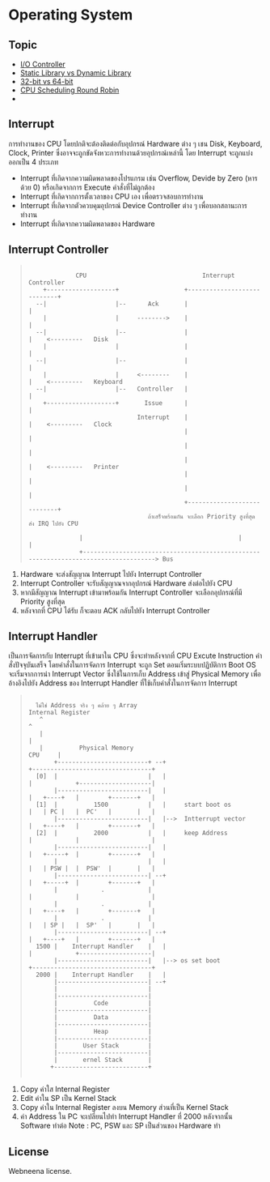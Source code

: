 # Operating System

## Topic
* [I/O Controller](http://webneena.blogspot.com/2018/01/io-controller_23.html)
* [Static Library vs Dynamic Library](http://webneena.blogspot.com/2018/01/static-library-vs-dynamic-link-library.html)
* [32-bit vs 64-bit](http://www.tamemo.com/post/115/os-memory-paging/)
* [CPU Scheduling Round Robin]()
* 

## Interrupt
การทำงานของ CPU โดยปกติจะต้องติดต่อกับอุปกรณ์ Hardware ต่าง ๆ เชน Disk, Keyboard, Clock, Printer ซึ่งอาจจะถูกขัดจังหวะการทำงานด้วยอุปกรณ์เหล่านี้ โดย Interrupt จะถูกแบ่งออกเป็น 4 ประเภท
* Interrupt ที่เกิดจากความผิดพลาดของโปรแกรม เช่น Overflow, Devide by Zero (หารด้วย 0) หรือเกิดจากการ Execute คำสั่งที่ไม่ถูกต้อง
* Interrupt ที่เกิดจากการตั้งเวลาของ CPU เอง เพื่อตรวจสอบการทำงาน
* Interrupt ที่เกิดจากตัวควบคุมอุปกรณ์ Device Controller ต่าง ๆ เพื่อบอกสถานะการทำงาน
* Interrupt ที่เกิดจากความผิดพลาดของ Hardware

## Interrupt Controller
>```
>
>              CPU                                Interrupt Controller
>     +-------------------+                  +----------------------------+
>   --|                   |--      Ack       |                            |
>     |                   |     -------->    |                            |
>   --|                   |--                |                            |    <---------   Disk
>     |                   |                  |                            |
>   --|                   |--                |                            |
>     |                   |     <--------    |                            |    <---------   Keyboard
>   --|                   |--   Controller   |                            |
>     +-------------------+       Issue      |                            |
>                               Interrupt    |                            |    <---------   Clock
>                                            |                            |
>                                            |                            |
>                                            |                            |    <---------   Printer
>                                            |                            |
>                                            |                            |
>                                            +----------------------------+
>                                  ถ้าเสร็จพร้อมกัน จะเลือก Priority สูงที่สุด ส่ง IRQ ไปยัง CPU
>
>               |                                           |                               |
>               +------------------------------------------------------------------------------------> Bus
>
>```
1. Hardware จะส่งสัญญาณ Interrupt ไปยัง Interrupt Controller
2. Interrupt Controller จะรับสัญญาณจากอุปกรณ์ Hardware ส่งต่อไปยัง CPU
3. หากมีสัญญาณ Interrupt เข้ามาพร้อมกัน Interrupt Controller จะเลือกอุปกรณ์ที่มี Priority สูงที่สุด
4. หลังจากที่ CPU ได้รับ ก็จะตอบ ACK กลับไปยัง Interrupt Controller

## Interrupt Handler
เป็นการจัดการกับ Interrupt ที่เข้ามาใน CPU ซึ่งจะทำหลังจากที่ CPU Excute Instruction คำสั่งปัจจุบันเสร็จ โดยคำสั่งในการจัดการ Interrupt จะถูก Set ตอนเริ่มระบบปฏิบัติการ Boot OS จะเริ่มจากการนำ Interrupt Vector ซึ่งใช้ในการเก็บ Address เข้าสู่ Physical Memory เพื่ออ้างอิงไปยัง Address ของ Interrupt Handler ที่ใช้เก็บคำสั่งในการจัดการ Interrupt
> ```
>
>   ไม่ใช่ Address จริง ๆ คล้าย ๆ Array                                                  Internal Register
>    ^                                                                                      ^
>    |                                                                                      |
>    |          Physical Memory                                                     CPU     |
>        +-------------------------+ --+                            +---------------------------------+
>   [0]  |                         |   |                            |            +--------------------|
>        |-------------------------|   |                            |   +----+   |        +-------+   |
>   [1]  |          1500           |   |     start boot os          |   | PC |   |  PC'   |       |   |
>        |-------------------------|   |-->  Intterrupt vector      |   +----+   |        +-------+   |
>   [2]  |          2000           |   |     keep Address           |            |                    |
>        |-------------------------|   |                            |   +-----+  |        +-------+   |
>        |                         |   |                            |   | PSW |  |  PSW'  |       |   |
>        |-------------------------| --+                            |   +-----+  |        +-------+   |
>        |            .            |                                |            |                    |
>        |            .            |                                |   +----+   |        +-------+   |
>        |            .            |                                |   | SP |   |  SP'   |       |   |
>        |-------------------------| --+                            |   +----+   |        +-------+   |
>   1500 |    Interrupt Handler    |   |                            |            +--------------------|
>        |-------------------------|   |--> os set boot             +---------------------------------+
>   2000 |    Interrupt Handler    |   |
>        |-------------------------| --+
>        |                         |
>        |-------------------------|
>        |          Code           |
>        |-------------------------|
>        |          Data           |
>        |-------------------------|
>        |          Heap           |
>        |-------------------------|
>        |       User Stack        |
>        |-------------------------|
>        |       ernel Stack       |
>       +--------------------------+
>   
> ```
1. Copy ค่าใส Internal Register
2. Edit ค่าใน SP เป็น Kernel Stack
3. Copy ค่าใน Internal Register ลงบน Memory ส่วนที่เป็น Kernel Stack
4. ค่า Address ใน PC จะเปลี่ยนไปทำ Interrupt Handler ที่ 2000 หลังจากนั้น Software ทำต่อ
Note : PC, PSW และ SP เป็นส่วนของ Hardware ทำ

## License
Webneena license.